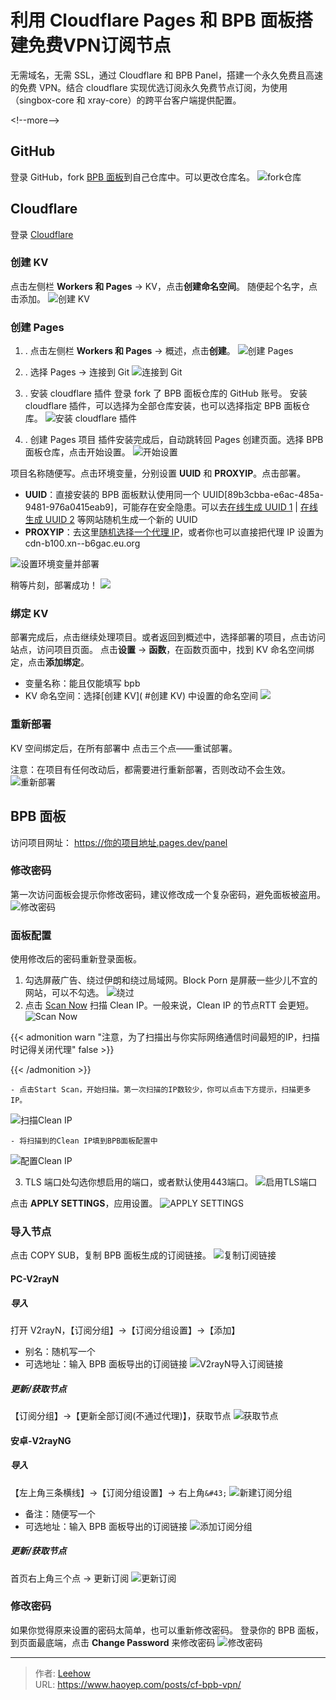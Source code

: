 # 利用 Cloudflare Pages 和 BPB 面板搭建免费VPN订阅节点


无需域名，无需 SSL，通过 Cloudflare 和 BPB Panel，搭建一个永久免费且高速的免费 VPN。结合 cloudflare 实现优选订阅永久免费节点订阅，为使用（singbox-core 和 xray-core）的跨平台客户端提供配置。

&lt;!--more--&gt;

## GitHub
登录 GitHub，fork [BPB 面板](https://github.com/bia-pain-bache/BPB-Worker-Panel)到自己仓库中。可以更改仓库名。
![fork仓库](https://cdn.haoyep.com/gh/leegical/Blog_img/cdnimg/202408210057058.png)
## Cloudflare
登录 [Cloudflare](https://dash.cloudflare.com/)
### 创建 KV
点击左侧栏 **Workers 和 Pages** -&gt; KV，点击**创建命名空间**。
随便起个名字，点击添加。
![创建 KV](https://cdn.haoyep.com/gh/leegical/Blog_img/cdnimg/202408282353466.png)

### 创建 Pages
1) . 点击左侧栏 **Workers 和 Pages** -&gt; 概述，点击**创建**。
![创建 Pages](https://cdn.haoyep.com/gh/leegical/Blog_img/cdnimg/202408282337942.png)

2) . 选择 Pages -&gt; 连接到 Git
![连接到 Git](https://cdn.haoyep.com/gh/leegical/Blog_img/cdnimg/202408282356132.png)

3) . 安装 cloudflare 插件
登录 fork 了 BPB 面板仓库的 GitHub 账号。
安装 cloudflare 插件，可以选择为全部仓库安装，也可以选择指定 BPB 面板仓库。
![安装 cloudflare 插件](https://cdn.haoyep.com/gh/leegical/Blog_img/cdnimg/202408290003015.png)

4) . 创建 Pages 项目
插件安装完成后，自动跳转回 Pages 创建页面。选择 BPB 面板仓库，点击开始设置。
![开始设置](https://cdn.haoyep.com/gh/leegical/Blog_img/cdnimg/202408290005720.png)

项目名称随便写。点击环境变量，分别设置 **UUID** 和 **PROXYIP**。点击部署。
- **UUID**：直接安装的 BPB 面板默认使用同一个 UUID[89b3cbba-e6ac-485a-9481-976a0415eab9]，可能存在安全隐患。可以去[在线生成 UUID 1](https://1024tools.com/uuid)  | [在线生成 UUID 2](https://www.lddgo.net/string/uuid) 等网站随机生成一个新的 UUID
- **PROXYIP**：去这里[随机选择一个代理 IP](https://www.nslookup.io/domains/cdn.xn--b6gac.eu.org/dns-records/)，或者你也可以直接把代理 IP 设置为 cdn-b100.xn--b6gac.eu.org

![设置环境变量并部署](https://cdn.haoyep.com/gh/leegical/Blog_img/cdnimg/202408290013515.png)

稍等片刻，部署成功！
![](https://cdn.haoyep.com/gh/leegical/Blog_img/cdnimg/202408290035625.png)

### 绑定 KV
部署完成后，点击继续处理项目。或者返回到概述中，选择部署的项目，点击访问站点，访问项目页面。
点击**设置** -&gt; **函数**，在函数页面中，找到 KV 命名空间绑定，点击**添加绑定**。
- 变量名称：能且仅能填写 bpb
- KV 命名空间：选择[创建 KV]( #创建 KV) 中设置的命名空间
![](https://cdn.haoyep.com/gh/leegical/Blog_img/cdnimg/202408290039054.png)

### 重新部署
KV 空间绑定后，在所有部署中 点击三个点——重试部署。

注意：在项目有任何改动后，都需要进行重新部署，否则改动不会生效。
![重新部署](https://cdn.haoyep.com/gh/leegical/Blog_img/cdnimg/202408290046972.png)

## BPB 面板
访问项目网址： https://你的项目地址.pages.dev/panel
### 修改密码
第一次访问面板会提示你修改密码，建议修改成一个复杂密码，避免面板被盗用。
![修改密码](https://cdn.haoyep.com/gh/leegical/Blog_img/cdnimg/202408290050299.png)

### 面板配置
使用修改后的密码重新登录面板。
1) 勾选屏蔽广告、绕过伊朗和绕过局域网。Block Porn 是屏蔽一些少儿不宜的网站，可以不勾选。
![绕过](https://cdn.haoyep.com/gh/leegical/Blog_img/cdnimg/202408290053192.png)
2) 点击 [Scan Now](https://scanner.github1.cloud/) 扫描 Clean IP。一般来说，Clean IP 的节点RTT 会更短。
![Scan Now](https://cdn.haoyep.com/gh/leegical/Blog_img/cdnimg/202408290057503.png)

{{&lt; admonition warn &#34;注意，为了扫描出与你实际网络通信时间最短的IP，扫描时记得关闭代理&#34; false &gt;}}

{{&lt; /admonition &gt;}}

	- 点击Start Scan，开始扫描。第一次扫描的IP数较少，你可以点击下方提示，扫描更多IP。
![扫描Clean IP](https://cdn.haoyep.com/gh/leegical/Blog_img/cdnimg/202408290102440.png)
	
	- 将扫描到的Clean IP填到BPB面板配置中
![配置Clean IP](https://cdn.haoyep.com/gh/leegical/Blog_img/cdnimg/202408290105211.png)

3) TLS 端口处勾选你想启用的端口，或者默认使用443端口。
![启用TLS端口](https://cdn.haoyep.com/gh/leegical/Blog_img/cdnimg/202408290056538.png)

点击 **APPLY SETTINGS**，应用设置。
![APPLY SETTINGS](https://cdn.haoyep.com/gh/leegical/Blog_img/cdnimg/202408290106273.png)

### 导入节点
点击 COPY SUB，复制 BPB 面板生成的订阅链接。
![复制订阅链接](https://cdn.haoyep.com/gh/leegical/Blog_img/cdnimg/202408290110707.png)

#### PC-V2rayN
##### 导入
打开 V2rayN，【订阅分组】-&gt;【订阅分组设置】-&gt;【添加】
- 别名：随机写一个
- 可选地址：输入 BPB 面板导出的订阅链接
![V2rayN导入订阅链接](https://cdn.haoyep.com/gh/leegical/Blog_img/cdnimg/202408290114711.png)

##### 更新/获取节点
【订阅分组】-&gt;【更新全部订阅(不通过代理)】，获取节点
![获取节点](https://cdn.haoyep.com/gh/leegical/Blog_img/cdnimg/202408290117981.png)

#### 安卓-V2rayNG
##### 导入
【左上角三条横线】-&gt;【订阅分组设置】-&gt; 右上角`&#43;`
![新建订阅分组](https://cdn.haoyep.com/gh/leegical/Blog_img/cdnimg/202408290125388.png)

- 备注：随便写一个
- 可选地址：输入 BPB 面板导出的订阅链接
![添加订阅分组](https://cdn.haoyep.com/gh/leegical/Blog_img/cdnimg/202408290127693.png)

##### 更新/获取节点
首页右上角三个点 -&gt; 更新订阅
![更新订阅](https://cdn.haoyep.com/gh/leegical/Blog_img/cdnimg/202408290131358.png)

### 修改密码
如果你觉得原来设置的密码太简单，也可以重新修改密码。
登录你的 BPB 面板，到页面最底端，点击 **Change Password** 来修改密码
![修改密码](https://cdn.haoyep.com/gh/leegical/Blog_img/cdnimg/202408290120104.png)


---

> 作者: [Leehow](https://www.haoyep.com/)  
> URL: https://www.haoyep.com/posts/cf-bpb-vpn/  

